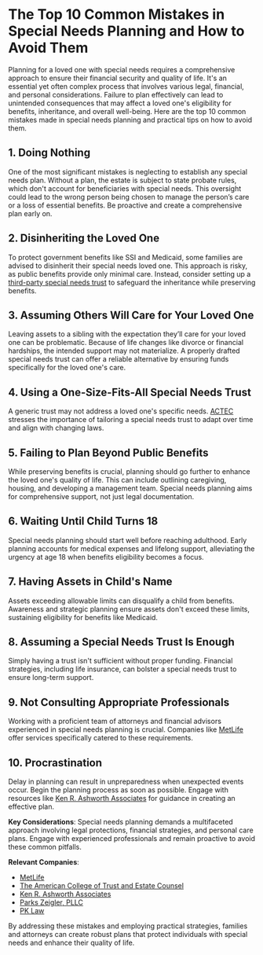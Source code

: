 # The Top 10 Common Mistakes in Special Needs Planning and How to Avoid Them

Planning for a loved one with special needs requires a comprehensive approach to ensure their financial security and quality of life. It's an essential yet often complex process that involves various legal, financial, and personal considerations. Failure to plan effectively can lead to unintended consequences that may affect a loved one's eligibility for benefits, inheritance, and overall well-being. Here are the top 10 common mistakes made in special needs planning and practical tips on how to avoid them.

## 1. Doing Nothing

One of the most significant mistakes is neglecting to establish any special needs plan. Without a plan, the estate is subject to state probate rules, which don't account for beneficiaries with special needs. This oversight could lead to the wrong person being chosen to manage the person’s care or a loss of essential benefits. Be proactive and create a comprehensive plan early on.

## 2. Disinheriting the Loved One

To protect government benefits like SSI and Medicaid, some families are advised to disinherit their special needs loved one. This approach is risky, as public benefits provide only minimal care. Instead, consider setting up a [third-party special needs trust](/dir/the_american_college_of_trust_and_estate_counsel) to safeguard the inheritance while preserving benefits.

## 3. Assuming Others Will Care for Your Loved One

Leaving assets to a sibling with the expectation they’ll care for your loved one can be problematic. Because of life changes like divorce or financial hardships, the intended support may not materialize. A properly drafted special needs trust can offer a reliable alternative by ensuring funds specifically for the loved one's care.

## 4. Using a One-Size-Fits-All Special Needs Trust

A generic trust may not address a loved one's specific needs. [ACTEC](/dir/the_american_college_of_trust_and_estate_counsel) stresses the importance of tailoring a special needs trust to adapt over time and align with changing laws.

## 5. Failing to Plan Beyond Public Benefits

While preserving benefits is crucial, planning should go further to enhance the loved one's quality of life. This can include outlining caregiving, housing, and developing a management team. Special needs planning aims for comprehensive support, not just legal documentation.

## 6. Waiting Until Child Turns 18

Special needs planning should start well before reaching adulthood. Early planning accounts for medical expenses and lifelong support, alleviating the urgency at age 18 when benefits eligibility becomes a focus.

## 7. Having Assets in Child's Name

Assets exceeding allowable limits can disqualify a child from benefits. Awareness and strategic planning ensure assets don't exceed these limits, sustaining eligibility for benefits like Medicaid.

## 8. Assuming a Special Needs Trust Is Enough

Simply having a trust isn't sufficient without proper funding. Financial strategies, including life insurance, can bolster a special needs trust to ensure long-term support.

## 9. Not Consulting Appropriate Professionals

Working with a proficient team of attorneys and financial advisors experienced in special needs planning is crucial. Companies like [MetLife](/dir/metlife) offer services specifically catered to these requirements.

## 10. Procrastination

Delay in planning can result in unpreparedness when unexpected events occur. Begin the planning process as soon as possible. Engage with resources like [Ken R. Ashworth Associates](/dir/ken_r_ashworth_associates) for guidance in creating an effective plan.

**Key Considerations**: Special needs planning demands a multifaceted approach involving legal protections, financial strategies, and personal care plans. Engage with experienced professionals and remain proactive to avoid these common pitfalls.

**Relevant Companies**:
- [MetLife](/dir/metlife)
- [The American College of Trust and Estate Counsel](/dir/the_american_college_of_trust_and_estate_counsel)
- [Ken R. Ashworth Associates](/dir/ken_r_ashworth_associates)
- [Parks Zeigler, PLLC](/dir/parks_zeigler_pllc)
- [PK Law](/dir/pk_law)

By addressing these mistakes and employing practical strategies, families and attorneys can create robust plans that protect individuals with special needs and enhance their quality of life.